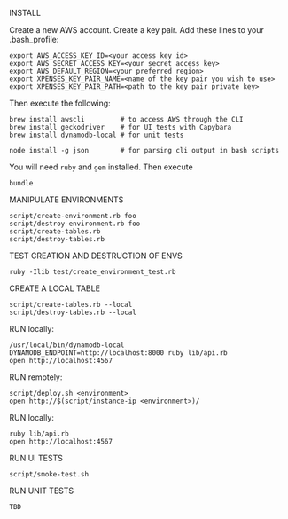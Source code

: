 
INSTALL

Create a new AWS account.  Create a key pair.  Add these lines to your .bash_profile:

    export AWS_ACCESS_KEY_ID=<your access key id>
    export AWS_SECRET_ACCESS_KEY=<your secret access key>
    export AWS_DEFAULT_REGION=<your preferred region>
    export XPENSES_KEY_PAIR_NAME=<name of the key pair you wish to use>
    export XPENSES_KEY_PAIR_PATH=<path to the key pair private key>

Then execute the following:

    brew install awscli         # to access AWS through the CLI
    brew install geckodriver    # for UI tests with Capybara
    brew install dynamodb-local # for unit tests

    node install -g json        # for parsing cli output in bash scripts

You will need `ruby` and `gem` installed.  Then execute

    bundle

MANIPULATE ENVIRONMENTS

    script/create-environment.rb foo
    script/destroy-environment.rb foo
    script/create-tables.rb
    script/destroy-tables.rb

TEST CREATION AND DESTRUCTION OF ENVS

    ruby -Ilib test/create_environment_test.rb

CREATE A LOCAL TABLE

    script/create-tables.rb --local
    script/destroy-tables.rb --local

RUN locally:

    /usr/local/bin/dynamodb-local
    DYNAMODB_ENDPOINT=http://localhost:8000 ruby lib/api.rb
    open http://localhost:4567

RUN remotely:

    script/deploy.sh <environment>
    open http://$(script/instance-ip <environment>)/

RUN locally:

    ruby lib/api.rb
    open http://localhost:4567

RUN UI TESTS

    script/smoke-test.sh

RUN UNIT TESTS

    TBD
